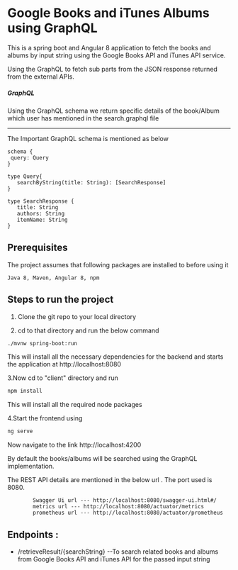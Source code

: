 
# Google Books and iTunes Albums using GraphQL

This is a spring boot and Angular 8 application to fetch the books and albums by input string 
using the Google Books API and iTunes API service.

Using the GraphQL to fetch sub parts from  the JSON response returned from the external APIs.


##### GraphQL
Using the GraphQL schema 
 we return specific details of the book/Album which user has mentioned in the search.graphql file 
 
 ----
 The Important GraphQL schema is mentioned as below
 
 ```$xslt
schema {
  query: Query
}

type Query{
    searchByString(title: String): [SearchResponse]
}

type SearchResponse {
    title: String
    authors: String
    itemName: String
}
```


## Prerequisites
The project assumes that following packages are installed to before using it
```
Java 8, Maven, Angular 8, npm
```

## Steps to run the project

1. Clone the git repo to your local directory

2. cd to that directory and run the below command
```bash
./mvnw spring-boot:run
```
This will install all the necessary dependencies for the backend
and starts the application at http://localhost:8080

3.Now cd to "client" directory and run
```bash
npm install
```
This will install all the required node packages

4.Start the frontend using
```bash
ng serve
```
Now navigate to the link http://localhost:4200

By default the books/albums will be searched using the GraphQL implementation.

The REST API details are mentioned in the below url . The port used is 8080.
```
        Swagger Ui url --- http://localhost:8080/swagger-ui.html#/
        metrics url --- http://localhost:8080/actuator/metrics
        prometheus url --- http://localhost:8080/actuator/prometheus
```
## Endpoints :
* /retrieveResult/{searchString}           --To search related books and albums from Google Books API and iTunes API for the passed input string
